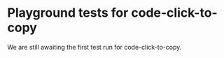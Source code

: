 # Playground tests for code-click-to-copy
We are still awaiting the first test run for code-click-to-copy.
